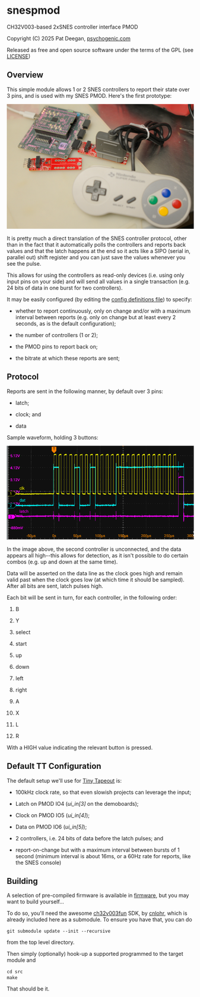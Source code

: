# snespmod
CH32V003-based 2xSNES controller interface PMOD

Copyright (C) 2025 Pat Deegan, [psychogenic.com](https://psychogenic.com)

Released as free and open source software under the terms of the GPL (see [LICENSE](./LICENSE))


## Overview 

This simple module allows 1 or 2 SNES controllers to report their state over 3 pins, and is used with my SNES PMOD.  Here's the first prototype:


![snes pmod](images/snespmod.jpg)

It is pretty much a direct translation of the SNES controller protocol, other than in the fact that it automatically polls the controllers and reports back values and that the latch happens at the end so it acts like a SIPO (serial in, parallel out) shift register and you can just save the values whenever you see the pulse.  

This allows for using the controllers as read-only devices (i.e. using only input pins on your side) and will send all values in a single transaction (e.g. 24 bits of data in one burst for two controllers).

It may be easily configured (by editing the [config definitions file](src/ch32snes_config.h)) to specify:

  * whether to report continuously, only on change and/or with a maximum interval between reports (e.g. only on change but at least every 2 seconds, as is the default configuration);
  
  * the number of controllers (1 or 2);
  
  * the PMOD pins to report back on;
  
  * the bitrate at which these reports are sent;


## Protocol

Reports are sent in the following manner, by default over 3 pins:

  * latch; 
  
  * clock; and
  
  * data
  

Sample waveform, holding 3 buttons:

![report waveform](images/waveform.png)

In the image above, the second controller is unconnected, and the data appears all high--this allows for detection, as it isn't possible to do certain combos (e.g. up and down at the same time).

Data will be asserted on the data line as the clock goes high and remain valid past when the clock goes low (at which time it should be sampled).  After all bits are sent, latch pulses high.

Each bit will be sent in turn, for each controller, in the following order:

  1. B
  
  2. Y
  
  3. select
  
  4. start
  
  5. up
  
  6. down
  
  7. left
  
  8. right
  
  9. A
  
  10. X
  
  11. L
  
  12. R

With a HIGH value indicating the relevant button is pressed.


## Default TT Configuration

The default setup we'll use for [Tiny Tapeout](https://tinytapeout.com) is:

  *  100kHz clock rate, so that even slowish projects can leverage the input;
  
  *  Latch on PMOD IO4 (*ui_in[3]* on the demoboards);
  
  *  Clock on PMOD IO5 (*ui_in[4]*);
  
  *  Data on PMOD IO6 (*ui_in[5]*);
  
  *  2 controllers, i.e. 24 bits of data before the latch pulses; and
  
  *  report-on-change but with a maximum interval between bursts of 1 second (minimum interval is about 16ms, or a 60Hz rate for reports, like the SNES console)
  
  
  


## Building

A selection of pre-compiled firmware is available in [firmware](./firmware), but you may want to build yourself...

To do so, you'll need the awesome [ch32v003fun](https://github.com/cnlohr/ch32v003fun) SDK, by [cnlohr](https://github.com/cnlohr), which is already included here as a submodule.  To ensure you have that, you can do

```
git submodule update --init --recursive
```

from the top level directory.

Then simply (optionally) hook-up a supported programmed to the target module and

```
cd src
make
```

That should be it.

